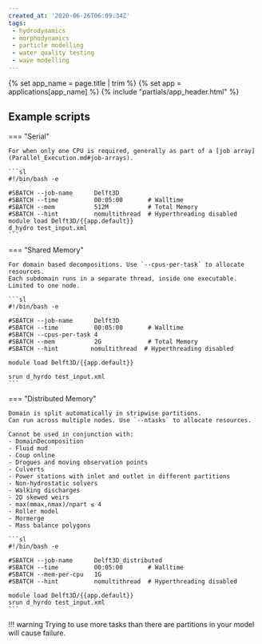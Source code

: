 ```yaml
---
created_at: '2020-06-26T06:09:34Z'
tags:
 - hydrodynamics
 - morphodynamics
 - particle modelling
 - water quality testing
 - wave modelling
---
```


{% set app_name = page.title | trim %}
{% set app = applications[app_name] %}
{% include "partials/app_header.html" %}

## Example scripts

=== "Serial"

    For when only one CPU is required, generally as part of a [job array](Parallel_Execution.md#job-arrays).

    ```sl
    #!/bin/bash -e

    #SBATCH --job-name      Delft3D
    #SBATCH --time          00:05:00       # Walltime
    #SBATCH --mem           512M           # Total Memory
    #SBATCH --hint          nomultithread  # Hyperthreading disabled
    module load Delft3D/{{app.default}}
    d_hydro test_input.xml
    ```

=== "Shared Memory"

    For domain based decompositions. Use `--cpus-per-task` to allocate resources.
    Each subdomain runs in a separate thread, inside one executable. Limited to one node.

    ```sl
    #!/bin/bash -e
    
    #SBATCH --job-name      Delft3D
    #SBATCH --time          00:05:00       # Walltime
    #SBATCH --cpus-per-task 4
    #SBATCH --mem           2G             # Total Memory
    #SBATCH --hint         nomultithread  # Hyperthreading disabled
    
    module load Delft3D/{{app.default}}
    
    srun d_hyrdo test_input.xml
    ```

=== "Distributed Memory"

    Domain is split automatically in stripwise partitions.
    Can run across multiple nodes. Use `--ntasks` to allocate resources.

    Cannot be used in conjunction with:
    - DomainDecomposition
    - Fluid mud
    - Coup online
    - Drogues and moving observation points
    - Culverts
    - Power stations with inlet and outlet in different partitions
    - Non-hydrostatic solvers
    - Walking discharges
    - 2D skewed weirs
    - max(mmax,nmax)/npart ≤ 4
    - Roller model
    - Mormerge
    - Mass balance polygons

    ```sl
    #!/bin/bash -e

    #SBATCH --job-name      Delft3D_distributed
    #SBATCH --time          00:05:00       # Walltime
    #SBATCH --mem-per-cpu   1G             
    #SBATCH --hint          nomultithread  # Hyperthreading disabled

    module load Delft3D/{{app.default}}
    srun d_hyrdo test_input.xml
    ```

!!! warning
    Trying to use more tasks than there are partitions in your model will cause failure.

